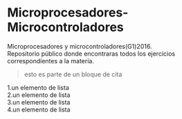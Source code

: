 # Microprocesadores-Microcontroladores
Microprocesadores y microcontroladores(G1)2016.  
Repositorio público donde encontraras todos los ejercicios correspondientes a la matería.
>esto es parte de un bloque de cita

1.un elemento de lista  
2.un elemento de lista  
3.un elemento de lista  
4.un elemento de lista  

